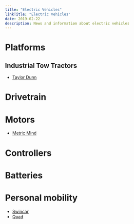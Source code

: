 ```yaml
---
title: "Electric Vehicles"
linkTitle: "Electric Vehicles"
date: 2019-02-22
description: News and information about electric vehicles
---
```


# Platforms

## Industrial Tow Tractors
- [Taylor Dunn](https://www.taylor-dunn.com/en-us/tow-tractor/#specs)

# Drivetrain

# Motors
- [Metric Mind](http://www.metricmind.com/)

# Controllers

# Batteries

# Personal mobility

* [Swincar](https://www.swincar.fr/)
* [Quad](http://www.ev4.pl/en/off-road-quad.html)
